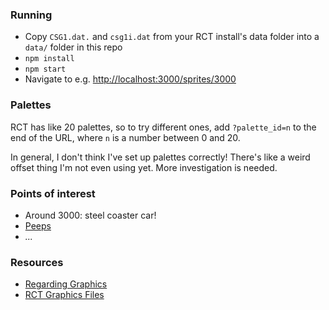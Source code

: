 ### Running

* Copy `CSG1.dat.` and `csg1i.dat` from your RCT install's data folder into a `data/` folder in this repo
* `npm install`
* `npm start`
* Navigate to e.g. [http://localhost:3000/sprites/3000](http://localhost:3000/sprites/3000)

### Palettes

RCT has like 20 palettes, so to try different ones, add `?palette_id=n` to the end of the URL, where `n` is a number between 0 and 20.

In general, I don't think I've set up palettes correctly! There's like a weird offset thing I'm not even using yet. More investigation is needed.

### Points of interest

* Around 3000: steel coaster car!
* [Peeps](http://localhost:3000/sprites/50025?palette_id=0)
* *...*

### Resources

* [Regarding Graphics](https://web.archive.org/web/20131221171502/http://www.strategyplanet.com/rctuk/tid/csg/csg1dat.html)
* [RCT Graphics Files](http://freerct.github.io/RCTTechDepot-Archive/csg.html)
